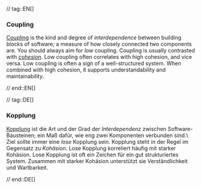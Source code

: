 // tag::EN[]
### Coupling

[Coupling](https://en.wikipedia.org/wiki/Coupling_%28computer_programming%29) is the kind and degree of _interdependence_ between building blocks of
software; a measure of how closely connected two components are.
You should always aim for _low_ coupling.
Coupling is usually contrasted with [_cohesion_](#term-cohesion). Low coupling often correlates with high cohesion,
and vice versa. Low coupling is often a sign of a well-structured system.
When combined with high cohesion, it supports understandability and maintainability.

// end::EN[]

// tag::DE[]
### Kopplung

[Kopplung](https://en.wikipedia.org/wiki/Coupling_%28computer_programming%29)
ist die Art und der Grad der *Interdependenz* zwischen
Software-Bausteinen; ein Maß dafür, wie eng zwei Komponenten verbunden
sind.\\ Ziel sollte immer eine *lose* Kopplung sein. Kopplung steht in
der Regel im Gegensatz zu *Kohäsion*. Lose Kopplung korreliert häufig
mit starker Kohäsion. Lose Kopplung ist oft ein Zeichen für ein gut
strukturiertes System. Zusammen mit starker Kohäsion unterstützt sie
Verständlichkeit und Wartbarkeit.



// end::DE[]

